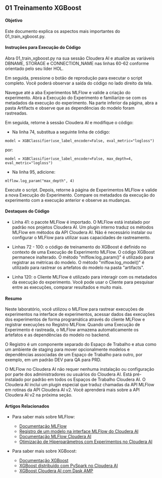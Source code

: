 ## 01 Treinamento XGBoost

#### Objetivo

Este documento explica os aspectos mais importantes do 01_train_xgboost.py.

#### Instruções para Execução do Código

Abra 01_train_xgboost.py na sua sessão Cloudera AI e atualize as variáveis DBNAME, STORAGE e CONNECTION_NAME nas linhas 60-62 conforme orientado pelo seu líder HOL.

Em seguida, pressione o botão de reprodução para executar o script completo. Você poderá observar a saída do código no lado direito da tela.

Navegue até a aba Experimentos MLFlow e valide a criação do experimento. Abra a Execução do Experimento e familiarize-se com os metadados da execução do experimento. Na parte inferior da página, abra a pasta Artifacts e observe que as dependências do modelo foram rastreadas.

Em seguida, retorne à sessão Cloudera AI e modifique o código:

* Na linha 74, substitua a seguinte linha de código:

```
model = XGBClassifier(use_label_encoder=False, eval_metric="logloss")
```

por:

```
model = XGBClassifier(use_label_encoder=False, max_depth=4, eval_metric="logloss")
```

* Na linha 95, adicione:

```
mlflow.log_param("max_depth", 4)
```

Execute o script. Depois, retorne à página de Experimentos MLFlow e valide a nova Execução do Experimento. Compare os metadados da execução do experimento com a execução anterior e observe as mudanças.

#### Destaques do Código

* Linha 41: o pacote MLFlow é importado. O MLFlow está instalado por padrão nos projetos Cloudera AI. Um plugin interno traduz os métodos MLFlow em métodos da API Cloudera AI. Não é necessário instalar ou configurar o MLFlow para utilizar suas capacidades de rastreamento.

* Linhas 72 - 100: o código de treinamento do XGBoost é definido no contexto de uma Execução de Experimento MLFlow. O código XGBoost permanece inalterado. O método "mlflow.log_param()" é utilizado para registrar as métricas do modelo. O método "mlflow.log_model()" é utilizado para rastrear os artefatos do modelo na pasta "artifacts".

* Linha 120: o Cliente MLFlow é utilizado para interagir com os metadados da execução do experimento. Você pode usar o Cliente para pesquisar entre as execuções, comparar resultados e muito mais.

#### Resumo

Neste laboratório, você utilizou o MLFlow para rastrear execuções de experimentos na interface de experimentos, acessar dados das execuções dos experimentos de forma programática através do cliente MLFlow e registrar execuções no Registro MLFlow. Quando uma Execução de Experimento é rastreada, o MLFlow armazena automaticamente os artefatos e as dependências do modelo no backend.

O Registro é um componente separado do Espaço de Trabalho e atua como um ambiente de staging para mover opcionalmente modelos e dependências associadas de um Espaço de Trabalho para outro, por exemplo, em um padrão DEV para QA para PRD.

O MLFlow no Cloudera AI não requer nenhuma instalação ou configuração por parte dos administradores ou usuários do Cloudera AI. Está pré-instalado por padrão em todos os Espaços de Trabalho Cloudera AI. O Cloudera AI inclui um plugin especial que traduz chamadas da API MLFlow em rotinas da API Cloudera AI v2. Você aprenderá mais sobre a API Cloudera AI v2 na próxima seção.

#### Artigos Relacionados

* Para saber mais sobre MLFlow:
  * [Documentação MLFlow](https://mlflow.org/docs/latest/index.html)
  * [Registro de um modelo na interface MLFlow do Cloudera AI](https://docs.cloudera.com/machine-learning/1.5.4/models/topics/ml-registering-model-using-ui.html)
  * [Documentação MLFlow Cloudera AI](https://docs.cloudera.com/machine-learning/cloud/experiments/topics/ml-experiments-v2.html)
  * [Otimização de Hiperparâmetros com Experimentos no Cloudera AI](https://community.cloudera.com/t5/Community-Articles/Tuning-Hyperparameters-with-Experiments-feature-on-Cloudera/ta-p/368654)

* Para saber mais sobre XGBoost:
  * [Documentação XGBoost](https://xgboost.readthedocs.io/en/stable/)
  * [XGBoost distribuído com PySpark no Cloudera AI](https://community.cloudera.com/t5/Community-Articles/Distributed-XGBoost-with-PySpark-in-Cloudera-Machine/ta-p/375810)
  * [XGBoost Cloudera AI com Dask AMP](https://github.com/cloudera/CML_AMP_Dask_on_CML)

